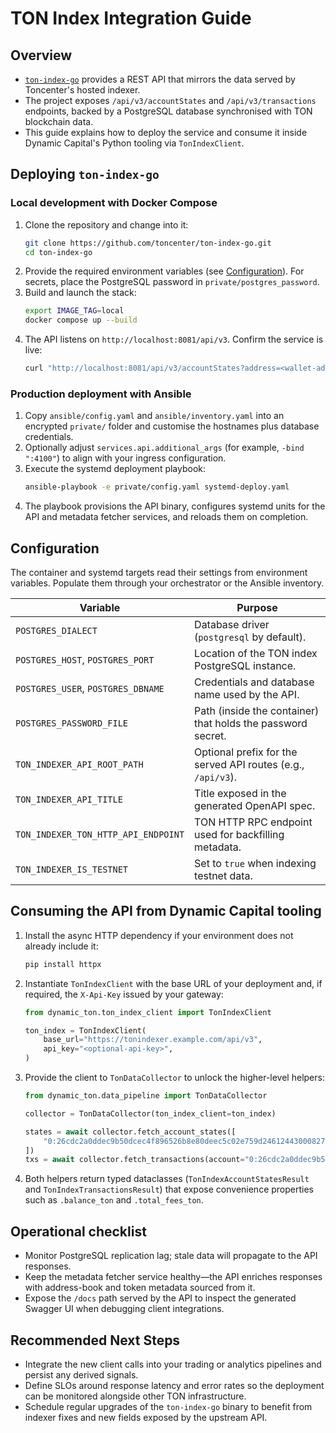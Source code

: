 # TON Index Integration Guide

## Overview
- [`ton-index-go`](https://github.com/toncenter/ton-index-go) provides a REST API that mirrors the data served by Toncenter's hosted indexer.
- The project exposes `/api/v3/accountStates` and `/api/v3/transactions` endpoints, backed by a PostgreSQL database synchronised with TON blockchain data.
- This guide explains how to deploy the service and consume it inside Dynamic Capital's Python tooling via `TonIndexClient`.

## Deploying `ton-index-go`
### Local development with Docker Compose
1. Clone the repository and change into it:
   ```bash
   git clone https://github.com/toncenter/ton-index-go.git
   cd ton-index-go
   ```
2. Provide the required environment variables (see [Configuration](#configuration)). For secrets, place the PostgreSQL password in `private/postgres_password`.
3. Build and launch the stack:
   ```bash
   export IMAGE_TAG=local
   docker compose up --build
   ```
4. The API listens on `http://localhost:8081/api/v3`. Confirm the service is live:
   ```bash
   curl "http://localhost:8081/api/v3/accountStates?address=<wallet-address>"
   ```

### Production deployment with Ansible
1. Copy `ansible/config.yaml` and `ansible/inventory.yaml` into an encrypted `private/` folder and customise the hostnames plus database credentials.
2. Optionally adjust `services.api.additional_args` (for example, `-bind ":4100"`) to align with your ingress configuration.
3. Execute the systemd deployment playbook:
   ```bash
   ansible-playbook -e private/config.yaml systemd-deploy.yaml
   ```
4. The playbook provisions the API binary, configures systemd units for the API and metadata fetcher services, and reloads them on completion.

## Configuration
The container and systemd targets read their settings from environment variables. Populate them through your orchestrator or the Ansible inventory.

| Variable | Purpose |
| --- | --- |
| `POSTGRES_DIALECT` | Database driver (`postgresql` by default). |
| `POSTGRES_HOST`, `POSTGRES_PORT` | Location of the TON index PostgreSQL instance. |
| `POSTGRES_USER`, `POSTGRES_DBNAME` | Credentials and database name used by the API. |
| `POSTGRES_PASSWORD_FILE` | Path (inside the container) that holds the password secret. |
| `TON_INDEXER_API_ROOT_PATH` | Optional prefix for the served API routes (e.g., `/api/v3`). |
| `TON_INDEXER_API_TITLE` | Title exposed in the generated OpenAPI spec. |
| `TON_INDEXER_TON_HTTP_API_ENDPOINT` | TON HTTP RPC endpoint used for backfilling metadata. |
| `TON_INDEXER_IS_TESTNET` | Set to `true` when indexing testnet data. |

## Consuming the API from Dynamic Capital tooling
1. Install the async HTTP dependency if your environment does not already include it:
   ```bash
   pip install httpx
   ```
2. Instantiate `TonIndexClient` with the base URL of your deployment and, if required, the `X-Api-Key` issued by your gateway:
   ```python
   from dynamic_ton.ton_index_client import TonIndexClient

   ton_index = TonIndexClient(
       base_url="https://tonindexer.example.com/api/v3",
       api_key="<optional-api-key>",
   )
   ```
3. Provide the client to `TonDataCollector` to unlock the higher-level helpers:
   ```python
   from dynamic_ton.data_pipeline import TonDataCollector

   collector = TonDataCollector(ton_index_client=ton_index)

   states = await collector.fetch_account_states([
       "0:26cdc2a0ddec9b50dcec4f896526b8e80deec5c02e759d246124430008276789",
   ])
   txs = await collector.fetch_transactions(account="0:26cdc2a0ddec9b50dcec4f896526b8e80deec5c02e759d246124430008276789")
   ```
4. Both helpers return typed dataclasses (`TonIndexAccountStatesResult` and `TonIndexTransactionsResult`) that expose convenience properties such as `.balance_ton` and `.total_fees_ton`.

## Operational checklist
- Monitor PostgreSQL replication lag; stale data will propagate to the API responses.
- Keep the metadata fetcher service healthy—the API enriches responses with address-book and token metadata sourced from it.
- Expose the `/docs` path served by the API to inspect the generated Swagger UI when debugging client integrations.

## Recommended Next Steps
- Integrate the new client calls into your trading or analytics pipelines and persist any derived signals.
- Define SLOs around response latency and error rates so the deployment can be monitored alongside other TON infrastructure.
- Schedule regular upgrades of the `ton-index-go` binary to benefit from indexer fixes and new fields exposed by the upstream API.
